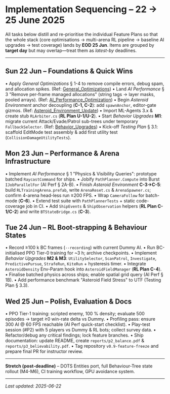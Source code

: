 # **Implementation Sequencing – 22 → 25 June 2025**

All tasks below distill and re-prioritise the individual Feature Plans so that the whole stack (core optimisations → multi-arena RL pipeline → baseline AI upgrades → test coverage) lands by **EOD 25 Jun**.  Items are grouped by **target day** but may overlap—treat them as *latest-by* deadlines.

---

## **Sun 22 Jun – Foundations & Quick Wins**
• Apply *General Optimizations* § 1-4 to remove compile errors, debug spam, and allocation spikes.  (Ref: [General_Optimizations](Feature_Plans/General_Optimizations.md))
• Land *AI Performance* § 3 "Remove per-frame managed allocations" (string tags → layer masks, pooled arrays).  (Ref: [AI_Performance_Optimization](Feature_Plans/AI_Performance_Optimization.md))
• Begin *Asteroid Environment* anchor decoupling (**C-1, C-2**): add `spawnAnchor`, editor-gate gizmos.  (Ref: [Asteroid_Environment_Update](Feature_Plans/Asteroid_Environment_Update.md))
• Import ML-Agents 3.x & create stub `RLArbiter.cs` (**RL Plan U-1/U-2**).
• Start *Behavior Upgrades* **M1**: migrate current Attack/Evade/Patrol sub-trees under temporary `FallbackSelector`.  (Ref: [Behavior_Upgrades](Feature_Plans/Behavior_Upgrades.md))
• Kick-off *Testing Plan* § 3.1: scaffold EditMode test assembly & add first utility test (`CollisionDamageUtilityTests`).

## **Mon 23 Jun – Performance & Arena Infrastructure**
• Implement *AI Performance* § 1 "Physics & Visibility Queries": prototype batched `RaycastCommand` for ships. 
• Jobify `PathPlanner.Compute` into Burst `IJobParallelFor` (AI Perf § 2A-B). 
• Finish *Asteroid Environment* **C-3→C-5**: build `RLTrainingArena.prefab`, write `ArenaReset.cs` & `ArenaSpawner.cs`; confirm 4-arena head-less run ≥200 FPS.
• Wrap `CameraFollow` for batch-mode (**C-6**). 
• Extend test suite with `PathPlannerTests` + static code-coverage job in CI.
• Add `ShipEvents` & `ShipObservation` helpers (**RL Plan C-1/C-2**) and write `BTStateBridge.cs` (**C-3**).

## **Tue 24 Jun – RL Boot-strapping & Behaviour States**
• Record ≥100 k BC frames (`--recording`) with current Dummy AI. 
• Run BC-initialised PPO Tier-0 training for ~3 h; archive checkpoints. 
• Implement *Behavior Upgrades* **M2 & M3**: `UtilitySelector`, `ScanPatrol`, `Investigate`, `PredictivePursue`, `StrafeRun`, `KiteRun` + hysteresis timer.
• Integrate `AsteroidDensity` Env-Param hook into `AsteroidFieldManager` (**RL Plan C-4**). 
• Finalise batched physics across ships; enable spatial grid query (AI Perf § 1B).
• Add performance benchmark "Asteroid Field Stress" to UTF (Testing Plan § 3.3).

## **Wed 25 Jun – Polish, Evaluation & Docs**
• PPO Tier-1 training: scripted enemy, 100 % density; evaluate 500 episodes → target ≥0 win-rate delta vs Dummy. 
• Profiling pass: ensure 300 AI @ 60 FPS reachable (AI Perf quick-start checklist).
• Play-test session (#P2) with 5 players vs Dummy & RL bots; collect survey data.
• Refactor/debug any critical findings; lock feature branches. 
• Ship documentation: update README, create `reports/p2_balance.pdf` & `reports/p3_believability.pdf`.
• Tag repository `v0.9-feature-freeze` and prepare final PR for instructor review.

---

**Stretch (post-deadline)** – DOTS Entities port, full Behaviour-Tree state rollout (M4-M6), CI training workflow, GPU avoidance system.

---

_Last updated: 2025-06-22_
